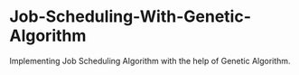 # Job-Scheduling-With-Genetic-Algorithm
Implementing Job Scheduling Algorithm with the help of Genetic Algorithm.

